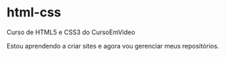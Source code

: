 # html-css
 Curso de HTML5 e CSS3 do CursoEmVideo

Estou aprendendo a criar sites e agora vou gerenciar meus repositórios.